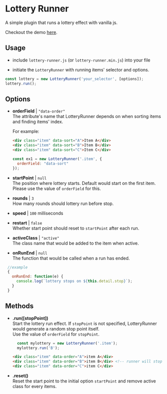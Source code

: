 # Lottery Runner

A simple plugin that runs a lottery effect with vanilla js.

Checkout the demo [here](https://tri613.github.io/lottery-runner/).

## Usage

- include `lottery-runner.js` (or `lottery-runner.min.js`) into your file

- initiate the `LotteryRunner` with running items' selector and options.

```js
const lottery = new LotteryRunner('your_selector', [options]);
lottery.run();
```

## Options

- **orderField** | `"data-order"`  
  The attribute's name that LotteryRunner depends on when sorting items and finding items' index.

  For example:
  ```html
  <div class="item" data-sort="A">Item A</div>
  <div class="item" data-sort="B">Item B</div>
  <div class="item" data-sort="C">Item C</div>
  ```
  ```js
  const ex1 = new LotteryRunner('.item', {
    orderField: "data-sort"
  });
  ```

- **startPoint** | `null`  
  The position where lottery starts. Default would start on the first item.
  Please use the value of `orderField` for this.

- **rounds** | `3`  
  How many rounds should lottery run before stop.

- **speed** | `100` milliseconds

- **restart** | `false`  
  Whether start point should reset to `startPoint` after each run.

- **activeClass** | `"active"`  
  The class name that would be added to the item when active.

- **onRunEnd** | `null`  
  The function that would be called when a run has ended.
 ```js
  //example
  {
    onRunEnd: function(e) {
      console.log(`lottery stops on ${this.detail.stop}`);
    }
  }
 ```

 ## Methods

- **.run([stopPoint])**  
  Start the lottery run effect. If `stopPoint` is not specified,
  LotteryRunner would generate a random stop point itself.  
  Use the value of `orderField` for `stopPoint`.

  ```js
    const mylottery = new LotteryRunner('.item');
    mylottery.run('B');
  ```
  ```html
  <div class="item" data-order="A">item A</div>
  <div class="item" data-order="B">item B</div> <!-- runner will stop here -->
  <div class="item" data-order="C">item C</div>
  ```

- **.reset()**  
  Reset the start point to the initial option `startPoint` and remove active class for every items.
